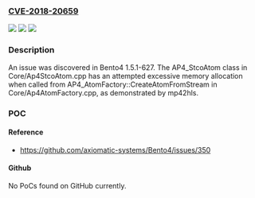 ### [CVE-2018-20659](https://cve.mitre.org/cgi-bin/cvename.cgi?name=CVE-2018-20659)
![](https://img.shields.io/static/v1?label=Product&message=n%2Fa&color=blue)
![](https://img.shields.io/static/v1?label=Version&message=n%2Fa&color=blue)
![](https://img.shields.io/static/v1?label=Vulnerability&message=n%2Fa&color=brighgreen)

### Description

An issue was discovered in Bento4 1.5.1-627. The AP4_StcoAtom class in Core/Ap4StcoAtom.cpp has an attempted excessive memory allocation when called from AP4_AtomFactory::CreateAtomFromStream in Core/Ap4AtomFactory.cpp, as demonstrated by mp42hls.

### POC

#### Reference
- https://github.com/axiomatic-systems/Bento4/issues/350

#### Github
No PoCs found on GitHub currently.

